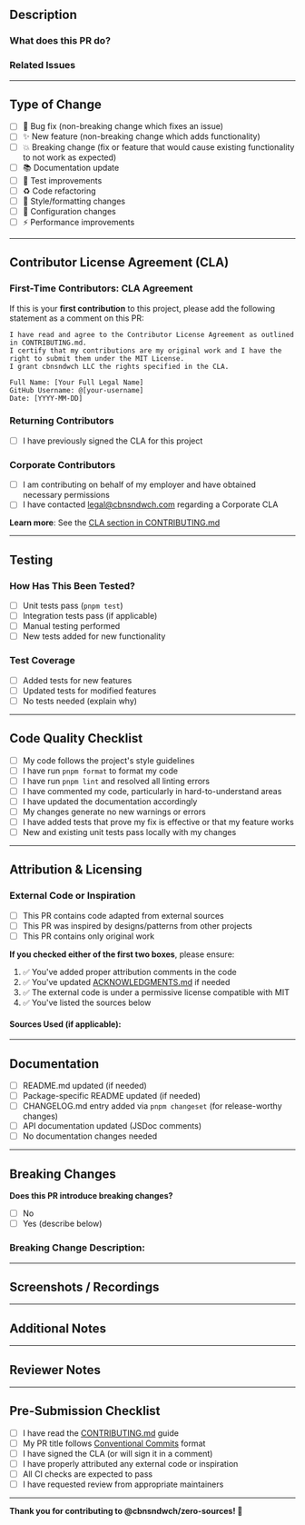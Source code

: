 ## Description

<!-- Provide a clear and concise description of your changes -->

### What does this PR do?

<!-- Describe what problem this solves or what feature it adds -->

### Related Issues

<!-- Link to any related issues: Fixes #123, Closes #456 -->

---

## Type of Change

<!-- Mark the relevant option with an "x" -->

- [ ] 🐛 Bug fix (non-breaking change which fixes an issue)
- [ ] ✨ New feature (non-breaking change which adds functionality)
- [ ] 💥 Breaking change (fix or feature that would cause existing functionality to not work as expected)
- [ ] 📚 Documentation update
- [ ] 🧪 Test improvements
- [ ] ♻️ Code refactoring
- [ ] 🎨 Style/formatting changes
- [ ] 🔧 Configuration changes
- [ ] ⚡ Performance improvements

---

## Contributor License Agreement (CLA)

<!-- ⚠️ REQUIRED FOR FIRST-TIME CONTRIBUTORS -->

### First-Time Contributors: CLA Agreement

If this is your **first contribution** to this project, please add the following statement as a comment on this PR:

```
I have read and agree to the Contributor License Agreement as outlined in CONTRIBUTING.md.
I certify that my contributions are my original work and I have the right to submit them under the MIT License.
I grant cbnsndwch LLC the rights specified in the CLA.

Full Name: [Your Full Legal Name]
GitHub Username: @[your-username]
Date: [YYYY-MM-DD]
```

### Returning Contributors

- [ ] I have previously signed the CLA for this project

### Corporate Contributors

- [ ] I am contributing on behalf of my employer and have obtained necessary permissions
- [ ] I have contacted legal@cbnsndwch.com regarding a Corporate CLA

**Learn more**: See the [CLA section in CONTRIBUTING.md](./CONTRIBUTING.md#contributor-license-agreement-cla)

---

## Testing

### How Has This Been Tested?

<!-- Describe the tests you ran and how to reproduce them -->

- [ ] Unit tests pass (`pnpm test`)
- [ ] Integration tests pass (if applicable)
- [ ] Manual testing performed
- [ ] New tests added for new functionality

### Test Coverage

<!-- If applicable, mention test coverage for new code -->

- [ ] Added tests for new features
- [ ] Updated tests for modified features
- [ ] No tests needed (explain why)

---

## Code Quality Checklist

<!-- Verify all items before submitting -->

- [ ] My code follows the project's style guidelines
- [ ] I have run `pnpm format` to format my code
- [ ] I have run `pnpm lint` and resolved all linting errors
- [ ] I have commented my code, particularly in hard-to-understand areas
- [ ] I have updated the documentation accordingly
- [ ] My changes generate no new warnings or errors
- [ ] I have added tests that prove my fix is effective or that my feature works
- [ ] New and existing unit tests pass locally with my changes

---

## Attribution & Licensing

<!-- Required if you borrowed code or were inspired by external sources -->

### External Code or Inspiration

- [ ] This PR contains code adapted from external sources
- [ ] This PR was inspired by designs/patterns from other projects
- [ ] This PR contains only original work

**If you checked either of the first two boxes**, please ensure:

1. ✅ You've added proper attribution comments in the code
2. ✅ You've updated [ACKNOWLEDGMENTS.md](./ACKNOWLEDGMENTS.md) if needed
3. ✅ The external code is under a permissive license compatible with MIT
4. ✅ You've listed the sources below

#### Sources Used (if applicable):

<!--
Example:
- Adapted caching logic from [Project Name](URL) - MIT License
- Inspired by [Project Name]'s approach to [feature](URL)
-->

---

## Documentation

<!-- Check all that apply -->

- [ ] README.md updated (if needed)
- [ ] Package-specific README updated (if needed)
- [ ] CHANGELOG.md entry added via `pnpm changeset` (for release-worthy changes)
- [ ] API documentation updated (JSDoc comments)
- [ ] No documentation changes needed

---

## Breaking Changes

<!-- If this is a breaking change, describe the impact -->

**Does this PR introduce breaking changes?**

- [ ] No
- [ ] Yes (describe below)

### Breaking Change Description:

<!--
If yes, describe:
- What breaks
- Migration path for users
- Why this change is necessary
-->

---

## Screenshots / Recordings

<!-- If applicable, add screenshots or recordings to demonstrate changes -->

---

## Additional Notes

<!-- Any additional information, concerns, or context -->

---

## Reviewer Notes

<!-- Optional: Specific areas you'd like reviewers to focus on -->

---

## Pre-Submission Checklist

<!-- Final checks before submitting -->

- [ ] I have read the [CONTRIBUTING.md](./CONTRIBUTING.md) guide
- [ ] My PR title follows [Conventional Commits](https://www.conventionalcommits.org/) format
- [ ] I have signed the CLA (or will sign it in a comment)
- [ ] I have properly attributed any external code or inspiration
- [ ] All CI checks are expected to pass
- [ ] I have requested review from appropriate maintainers

---

**Thank you for contributing to @cbnsndwch/zero-sources! 🎉**
